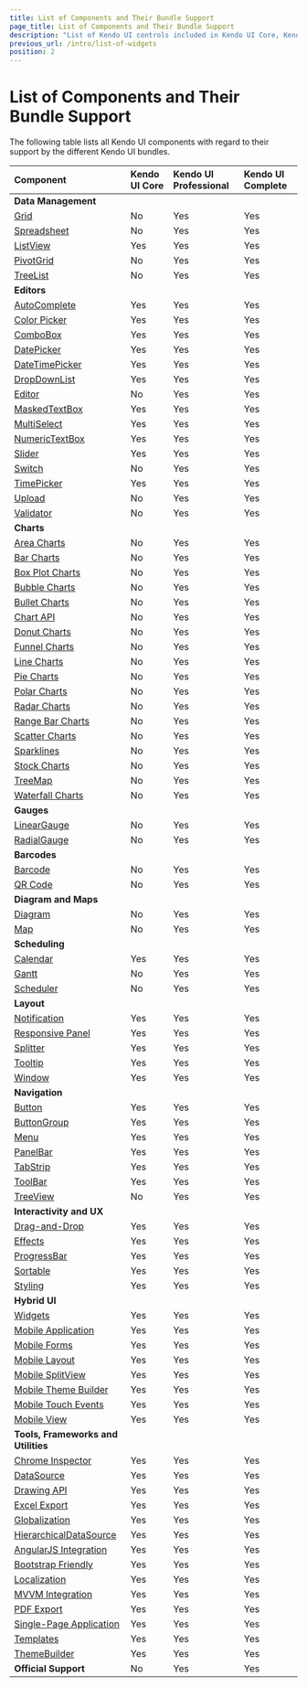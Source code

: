 ```yaml
---
title: List of Components and Their Bundle Support
page_title: List of Components and Their Bundle Support
description: "List of Kendo UI controls included in Kendo UI Core, Kendo UI Professional, and Kendo UI Complete distributions."
previous_url: /intro/list-of-widgets
position: 2
---
```


# List of Components and Their Bundle Support

The following table lists all Kendo UI components with regard to their support by the different Kendo UI bundles.

| Component             | Kendo UI Core     | Kendo UI Professional     | Kendo UI Complete         |
| :---                  | :---              | :---                      | :---                      |
| **Data Management**       |
| [Grid](http://demos.telerik.com/kendo-ui/grid/index)                  | <span class="tag-neutral">No</span>  | <span class="tag-success">Yes</span> | <span class="tag-success">Yes</span>           |
| [Spreadsheet](http://demos.telerik.com/kendo-ui/spreadsheet/index)    | <span class="tag-neutral">No</span>  | <span class="tag-success">Yes</span> | <span class="tag-success">Yes</span>           |
| [ListView](http://demos.telerik.com/kendo-ui/listview/index)          | <span class="tag-success">Yes</span> | <span class="tag-success">Yes</span> | <span class="tag-success">Yes</span>           |
| [PivotGrid](http://demos.telerik.com/kendo-ui/pivotgrid/index)        | <span class="tag-neutral">No</span>  | <span class="tag-success">Yes</span> | <span class="tag-success">Yes</span>           |
| [TreeList](http://demos.telerik.com/kendo-ui/treelist/index)          | <span class="tag-neutral">No</span>  | <span class="tag-success">Yes</span> | <span class="tag-success">Yes</span>           |
| **Editors**               |
| [AutoComplete](http://demos.telerik.com/kendo-ui/autocomplete/index)  | <span class="tag-success">Yes</span> | <span class="tag-success">Yes</span> | <span class="tag-success">Yes</span>           |
| [Color Picker](http://demos.telerik.com/kendo-ui/colorpicker/index)   | <span class="tag-success">Yes</span> | <span class="tag-success">Yes</span> | <span class="tag-success">Yes</span>           |
| [ComboBox](http://demos.telerik.com/kendo-ui/combobox/index)          | <span class="tag-success">Yes</span> | <span class="tag-success">Yes</span> | <span class="tag-success">Yes</span>           |
| [DatePicker](http://demos.telerik.com/kendo-ui/datepicker/index)      | <span class="tag-success">Yes</span> | <span class="tag-success">Yes</span> | <span class="tag-success">Yes</span>           |
| [DateTimePicker](http://demos.telerik.com/kendo-ui/datetimepicker/index) | <span class="tag-success">Yes</span> | <span class="tag-success">Yes</span> | <span class="tag-success">Yes</span>        |
| [DropDownList](http://demos.telerik.com/kendo-ui/dropdownlist/index)  | <span class="tag-success">Yes</span> | <span class="tag-success">Yes</span> | <span class="tag-success">Yes</span>           |
| [Editor](http://demos.telerik.com/kendo-ui/editor/index)              | <span class="tag-neutral">No</span>  | <span class="tag-success">Yes</span> | <span class="tag-success">Yes</span>           |
| [MaskedTextBox](http://demos.telerik.com/kendo-ui/maskedtextbox/index)| <span class="tag-success">Yes</span> | <span class="tag-success">Yes</span> | <span class="tag-success">Yes</span>           |
| [MultiSelect](http://demos.telerik.com/kendo-ui/multiselect/index)    | <span class="tag-success">Yes</span> | <span class="tag-success">Yes</span> | <span class="tag-success">Yes</span>           |
| [NumericTextBox](http://demos.telerik.com/kendo-ui/numerictextbox/index) | <span class="tag-success">Yes</span> | <span class="tag-success">Yes</span> | <span class="tag-success">Yes</span>        |
| [Slider](http://demos.telerik.com/kendo-ui/slider/index)              | <span class="tag-success">Yes</span>| <span class="tag-success">Yes</span> | <span class="tag-success">Yes</span>            |
| [Switch](http://demos.telerik.com/kendo-ui/switch/index)              | <span class="tag-neutral">No</span>  | <span class="tag-success">Yes</span> | <span class="tag-success">Yes</span>           |
| [TimePicker](http://demos.telerik.com/kendo-ui/timepicker/index)      | <span class="tag-success">Yes</span> | <span class="tag-success">Yes</span> | <span class="tag-success">Yes</span>           |
| [Upload](http://demos.telerik.com/kendo-ui/upload/index)              | <span class="tag-neutral">No</span>  | <span class="tag-success">Yes</span> | <span class="tag-success">Yes</span>           |
| [Validator](http://demos.telerik.com/kendo-ui/validator/index)        | <span class="tag-neutral">No</span>  | <span class="tag-success">Yes</span> | <span class="tag-success">Yes</span>           |
| **Charts**                |
| [Area Charts](http://demos.telerik.com/kendo-ui/area-charts/index)    | <span class="tag-neutral">No</span> | <span class="tag-success">Yes</span> | <span class="tag-success">Yes</span>            |
| [Bar Charts](http://demos.telerik.com/kendo-ui/bar-charts/index)      | <span class="tag-neutral">No</span> | <span class="tag-success">Yes</span> | <span class="tag-success">Yes</span>            |
| [Box Plot Charts](http://demos.telerik.com/kendo-ui/box-plot-charts/index) | <span class="tag-neutral">No</span> | <span class="tag-success">Yes</span> | <span class="tag-success">Yes</span>       |
| [Bubble Charts](http://demos.telerik.com/kendo-ui/bubble-charts/index)| <span class="tag-neutral">No</span> | <span class="tag-success">Yes</span> | <span class="tag-success">Yes</span>            |
| [Bullet Charts](http://demos.telerik.com/kendo-ui/bullet-charts/index)| <span class="tag-neutral">No</span> | <span class="tag-success">Yes</span> | <span class="tag-success">Yes</span>            |
| [Chart API](http://demos.telerik.com/kendo-ui/chart-api/index)        | <span class="tag-neutral">No</span> | <span class="tag-success">Yes</span> | <span class="tag-success">Yes</span>            |
| [Donut Charts](http://demos.telerik.com/kendo-ui/donut-charts/index)  | <span class="tag-neutral">No</span> | <span class="tag-success">Yes</span> | <span class="tag-success">Yes</span>            |
| [Funnel Charts](http://demos.telerik.com/kendo-ui/funnel-charts/index)| <span class="tag-neutral">No</span> | <span class="tag-success">Yes</span> | <span class="tag-success">Yes</span>            |
| [Line Charts](http://demos.telerik.com/kendo-ui/line-charts/index)    | <span class="tag-neutral">No</span> | <span class="tag-success">Yes</span> | <span class="tag-success">Yes</span>            |
| [Pie Charts](http://demos.telerik.com/kendo-ui/pie-charts/index)      | <span class="tag-neutral">No</span> | <span class="tag-success">Yes</span> | <span class="tag-success">Yes</span>            |
| [Polar Charts](http://demos.telerik.com/kendo-ui/polar-charts/index)  | <span class="tag-neutral">No</span> | <span class="tag-success">Yes</span> | <span class="tag-success">Yes</span>            |
| [Radar Charts](http://demos.telerik.com/kendo-ui/radar-charts/index)  | <span class="tag-neutral">No</span> | <span class="tag-success">Yes</span> | <span class="tag-success">Yes</span>            |
| [Range Bar Charts](http://demos.telerik.com/kendo-ui/range-bar-charts/index) | <span class="tag-neutral">No</span> | <span class="tag-success">Yes</span> | <span class="tag-success">Yes</span>     |
| [Scatter Charts](http://demos.telerik.com/kendo-ui/scatter-charts/index) | <span class="tag-neutral">No</span> | <span class="tag-success">Yes</span> | <span class="tag-success">Yes</span>         |
| [Sparklines](http://demos.telerik.com/kendo-ui/sparklines/index)      | <span class="tag-neutral">No</span> | <span class="tag-success">Yes</span> | <span class="tag-success">Yes</span>            |
| [Stock Charts](http://demos.telerik.com/kendo-ui/financial/index)     | <span class="tag-neutral">No</span> | <span class="tag-success">Yes</span> | <span class="tag-success">Yes</span>            |
| [TreeMap](http://demos.telerik.com/kendo-ui/treemap/index)            | <span class="tag-neutral">No</span> | <span class="tag-success">Yes</span> | <span class="tag-success">Yes</span>            |
| [Waterfall Charts](http://demos.telerik.com/kendo-ui/waterfall-charts/index) | <span class="tag-neutral">No</span> | <span class="tag-success">Yes</span> | <span class="tag-success">Yes</span>     |
| **Gauges**                |
| [LinearGauge](http://demos.telerik.com/kendo-ui/linear-gauge/index)   | <span class="tag-neutral">No</span> | <span class="tag-success">Yes</span> | <span class="tag-success">Yes</span>            |
| [RadialGauge](http://demos.telerik.com/kendo-ui/radial-gauge/index)   | <span class="tag-neutral">No</span> | <span class="tag-success">Yes</span> | <span class="tag-success">Yes</span>            |
| **Barcodes**              |
| [Barcode](http://demos.telerik.com/kendo-ui/barcode/index)            | <span class="tag-neutral">No</span> | <span class="tag-success">Yes</span> | <span class="tag-success">Yes</span>            |
| [QR Code](http://demos.telerik.com/kendo-ui/qrcode/index)             | <span class="tag-neutral">No</span> | <span class="tag-success">Yes</span> | <span class="tag-success">Yes</span>            |
| **Diagram and Maps**      |
| [Diagram](http://demos.telerik.com/kendo-ui/diagram/index)            | <span class="tag-neutral">No</span> | <span class="tag-success">Yes</span> | <span class="tag-success">Yes</span>            |
| [Map](http://demos.telerik.com/kendo-ui/map/index)                    | <span class="tag-neutral">No</span> | <span class="tag-success">Yes</span> | <span class="tag-success">Yes</span>            |
| **Scheduling**            |
| [Calendar](http://demos.telerik.com/kendo-ui/calendar/index)          | <span class="tag-success">Yes</span> | <span class="tag-success">Yes</span> | <span class="tag-success">Yes</span>           |
| [Gantt](http://demos.telerik.com/kendo-ui/gantt/index)                | <span class="tag-neutral">No</span>  | <span class="tag-success">Yes</span> | <span class="tag-success">Yes</span>           |
| [Scheduler](http://demos.telerik.com/kendo-ui/scheduler/index)        | <span class="tag-neutral">No</span>  | <span class="tag-success">Yes</span> | <span class="tag-success">Yes</span>           |
| **Layout**                |
| [Notification](http://demos.telerik.com/kendo-ui/notification/index)  | <span class="tag-success">Yes</span> | <span class="tag-success">Yes</span> | <span class="tag-success">Yes</span>           |
| [Responsive Panel](http://demos.telerik.com/kendo-ui/responsive-panel/index)| <span class="tag-success">Yes</span> | <span class="tag-success">Yes</span> | <span class="tag-success">Yes</span>     |
| [Splitter](http://demos.telerik.com/kendo-ui/splitter/index)          | <span class="tag-success">Yes</span>| <span class="tag-success">Yes</span> | <span class="tag-success">Yes</span>            |
| [Tooltip](http://demos.telerik.com/kendo-ui/tooltip/index)            | <span class="tag-success">Yes</span> | <span class="tag-success">Yes</span> | <span class="tag-success">Yes</span>           |
| [Window](http://demos.telerik.com/kendo-ui/window/index)              | <span class="tag-success">Yes</span> | <span class="tag-success">Yes</span> | <span class="tag-success">Yes</span>           |
| **Navigation**            |
| [Button](http://demos.telerik.com/kendo-ui/button/index)              | <span class="tag-success">Yes</span> | <span class="tag-success">Yes</span> | <span class="tag-success">Yes</span>           |
| [ButtonGroup](http://demos.telerik.com/kendo-ui/buttongroup/index)    | <span class="tag-success">Yes</span> | <span class="tag-success">Yes</span> | <span class="tag-success">Yes</span>           |
| [Menu](http://demos.telerik.com/kendo-ui/menu/index)                  | <span class="tag-success">Yes</span> | <span class="tag-success">Yes</span> | <span class="tag-success">Yes</span>           |
| [PanelBar](http://demos.telerik.com/kendo-ui/panelbar/index)          | <span class="tag-success">Yes</span> | <span class="tag-success">Yes</span> | <span class="tag-success">Yes</span>           |
| [TabStrip](http://demos.telerik.com/kendo-ui/tabstrip/index)          | <span class="tag-success">Yes</span> | <span class="tag-success">Yes</span> | <span class="tag-success">Yes</span>           |
| [ToolBar](http://demos.telerik.com/kendo-ui/toolbar/index)            | <span class="tag-success">Yes</span> | <span class="tag-success">Yes</span> | <span class="tag-success">Yes</span>           |
| [TreeView](http://demos.telerik.com/kendo-ui/treeview/index)          | <span class="tag-neutral">No</span>  | <span class="tag-success">Yes</span> | <span class="tag-success">Yes</span>           |
| **Interactivity and UX**  |
| [Drag-and-Drop](http://demos.telerik.com/kendo-ui/dragdrop/index)     | <span class="tag-success">Yes</span> | <span class="tag-success">Yes</span> | <span class="tag-success">Yes</span>           |
| [Effects](http://demos.telerik.com/kendo-ui/fx/expand)                | <span class="tag-success">Yes</span> | <span class="tag-success">Yes</span> | <span class="tag-success">Yes</span>           |
| [ProgressBar](http://demos.telerik.com/kendo-ui/progressbar/index)    | <span class="tag-success">Yes</span> | <span class="tag-success">Yes</span> | <span class="tag-success">Yes</span>           |
| [Sortable](http://demos.telerik.com/kendo-ui/sortable/index)          | <span class="tag-success">Yes</span> | <span class="tag-success">Yes</span> | <span class="tag-success">Yes</span>           |
| [Styling](http://demos.telerik.com/kendo-ui/styling/index)            | <span class="tag-success">Yes</span> | <span class="tag-success">Yes</span> | <span class="tag-success">Yes</span>           |
| **Hybrid UI**     |
| [Widgets](http://demos.telerik.com/kendo-ui/m/index)                  | <span class="tag-success">Yes</span> | <span class="tag-success">Yes</span> | <span class="tag-success">Yes</span>           |
| [Mobile Application](http://demos.telerik.com/kendo-ui/m/index)       | <span class="tag-success">Yes</span> | <span class="tag-success">Yes</span> | <span class="tag-success">Yes</span>           |
| [Mobile Forms](http://demos.telerik.com/kendo-ui/m/index)             | <span class="tag-success">Yes</span> | <span class="tag-success">Yes</span> | <span class="tag-success">Yes</span>           |
| [Mobile Layout](http://demos.telerik.com/kendo-ui/m/index)            | <span class="tag-success">Yes</span> | <span class="tag-success">Yes</span> | <span class="tag-success">Yes</span>           |
| [Mobile SplitView](http://demos.telerik.com/kendo-ui/m/index)         | <span class="tag-success">Yes</span> | <span class="tag-success">Yes</span> | <span class="tag-success">Yes</span>           |
| [Mobile Theme Builder](http://demos.telerik.com/kendo-ui/mobilethemebuilder)| <span class="tag-success">Yes</span> | <span class="tag-success">Yes</span> | <span class="tag-success">Yes</span>     |
| [Mobile Touch Events](http://demos.telerik.com/kendo-ui/m/index)      | <span class="tag-success">Yes</span> | <span class="tag-success">Yes</span> | <span class="tag-success">Yes</span>           |
| [Mobile View](http://demos.telerik.com/kendo-ui/m/index)              | <span class="tag-success">Yes</span> | <span class="tag-success">Yes</span> | <span class="tag-success">Yes</span>           |
| **Tools, Frameworks and Utilities**   |
| [Chrome Inspector](https://chrome.google.com/webstore/category/apps)  | <span class="tag-success">Yes</span>   | <span class="tag-success">Yes</span> | <span class="tag-success">Yes</span>         |
| [DataSource](http://demos.telerik.com/kendo-ui/datasource/index)      | <span class="tag-success">Yes</span>   | <span class="tag-success">Yes</span> | <span class="tag-success">Yes</span>         |
| [Drawing API](http://demos.telerik.com/kendo-ui/drawing/index)        | <span class="tag-success">Yes</span> | <span class="tag-success">Yes</span> | <span class="tag-success">Yes</span>           |
| [Excel Export](http://docs.telerik.com/kendo-ui/framework/excel/introduction) | <span class="tag-success">Yes</span> | <span class="tag-success">Yes</span> | <span class="tag-success">Yes</span>   |
| [Globalization](http://demos.telerik.com/kendo-ui/globalization/index)| <span class="tag-success">Yes</span>   | <span class="tag-success">Yes</span> | <span class="tag-success">Yes</span> |
| [HierarchicalDataSource](http://docs.telerik.com/kendo-ui/framework/hierarchicaldatasource/overview) | <span class="tag-success">Yes</span> | <span class="tag-success">Yes</span> | <span class="tag-success">Yes</span> |
| [AngularJS Integration](http://demos.telerik.com/kendo-ui/integration/index)| <span class="tag-success">Yes</span> | <span class="tag-success">Yes</span> | <span class="tag-success">Yes</span>     |
| [Bootstrap Friendly](http://demos.telerik.com/kendo-ui/integration/bootstrap)| <span class="tag-success">Yes</span> | <span class="tag-success">Yes</span> | <span class="tag-success">Yes</span>    |
| [Localization](http://docs.telerik.com/kendo-ui/framework/localization/overview) | <span class="tag-success">Yes</span> | <span class="tag-success">Yes</span> | <span class="tag-success">Yes</span>|
| [MVVM Integration](http://demos.telerik.com/kendo-ui/mvvm/index)      | <span class="tag-success">Yes</span> | <span class="tag-success">Yes</span> | <span class="tag-success">Yes</span>           |
| [PDF Export](http://demos.telerik.com/kendo-ui/pdf-export/index)      | <span class="tag-success">Yes</span> | <span class="tag-success">Yes</span> | <span class="tag-success">Yes</span>           |
| [Single-Page Application](http://demos.telerik.com/kendo-ui/spa/index)| <span class="tag-success">Yes</span> | <span class="tag-success">Yes</span> | <span class="tag-success">Yes</span>           |
| [Templates](http://demos.telerik.com/kendo-ui/templates/index)        | <span class="tag-success">Yes</span> | <span class="tag-success">Yes</span> | <span class="tag-success">Yes</span>           |
| [ThemeBuilder](http://demos.telerik.com/kendo-ui/themebuilder)        | <span class="tag-success">Yes</span> | <span class="tag-success">Yes</span> | <span class="tag-success">Yes</span>           |
| **Official Support**                                                  | <span class="tag-neutral">No</span>  | <span class="tag-success">Yes</span> | <span class="tag-success">Yes</span>           |
